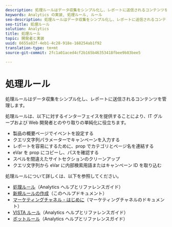 ```yaml
---
description: 処理ルールはデータ収集をシンプル化し、レポートに送信されるコンテンツを管理します。
keywords: Analytics の実装, 処理ルール, ルール
seo-description: 処理ルールはデータ収集をシンプル化し、レポートに送信されるコンテンツを管理します。
seo-title: 処理ルール
solution: Analytics
title: 処理ルール
topic: 開発者と実装
uuid: 6655a82f-4eb1-4c28-918e-168254ab1f92
translation-type: tm+mt
source-git-commit: 2fc1a01aced4cf2b165b46353418fbee9b83bee5

---
```



# 処理ルール

処理ルールはデータ収集をシンプル化し、レポートに送信されるコンテンツを管理します。

処理ルールは、以下に対するインターフェイスを提供することにより、IT グループおよび Web 開発者とのやり取りの単純化に役立ちます。

* 製品の概要ページでイベントを設定する
* クエリ文字列パラメーターでキャンペーンを入力する
* レポートを容易にするために、prop でカテゴリとページ名を連結する
* eVar を prop にコピーし、パスを確認する
* スペルを間違えたサイトセクションのクリーンアップ
* クエリ文字列から eVar に内部検索用語またはキャンペーン ID を取り込む

処理ルールについて詳しくは、以下を参照してください。

* [処理ルール](https://marketing.adobe.com/resources/help/en_US/reference/processing_rules.html)（Analytics ヘルプとリファレンスガイド）
* [新規ルールの作成](/help/implement/c-implement-with-dtm/c-rules/t-rules-create.md)（このヘルプドキュメント）
* [マーケティングチャネル - はじめに](https://marketing.adobe.com/resources/help/en_US/mchannel/c_getting_started_mchannel.html)（マーケティングチャネルのドキュメント）
* [VISTA ルール](https://marketing.adobe.com/resources/help/en_US/reference/VISTA.html)（Analytics ヘルプとリファレンスガイド）
* [ボットルール](https://marketing.adobe.com/resources/help/en_US/reference/bot_rules.html)（Analytics ヘルプとリファレンスガイド）

